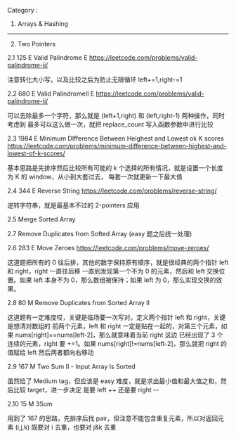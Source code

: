 
Category : 

1. Arrays & Hashing


---


2. Two Pointers

2.1 125 E Valid Palindrome E https://leetcode.com/problems/valid-palindrome-ii/

注意转化大小写，以及比较之后为防止无限循环 left+=1,right-=1

2.2 680 E Valid PalindromeII E https://leetcode.com/problems/valid-palindrome-ii/

可以去除最多一个字符，那么就是 (left+1,right) 和 (left,right-1) 两种操作，同时考虑到
最多可以这么做一次，就把 replace_count 写入函数参数中进行比较

2.3 1984 E Minimum DIfference Between Heighest and Lowest ok K scores https://leetcode.com/problems/minimum-difference-between-highest-and-lowest-of-k-scores/

基本思路是先排序然后比较所有可能的 k 个选择的所有情况，就是设置一个长度为 K 的 window，从小到大套过去，
每套一次就更新一下最大值

2.4 344 E Reverse String https://leetcode.com/problems/reverse-string/

逆转字符串，就是最基本不过的 2-pointers 应用

2.5 Merge Sorted Array

2.7 Remove Duplicates from Softed Array (easy 题之后统一处理)

2.6 283 E Move Zeroes https://leetcode.com/problems/move-zeroes/

这道题把所有的 0 往后排，其他的数字保持原有顺序，就是很经典的两个指针 left 和 right，right 一直往后移
一直到发现第一个不为 0 的元素，然后和 left 交换位置。如果 left 本身不为 0，那么数组被保持；如果 left 为
0，那么实现交换的效果。

2.8 80 M Remove Duplicates from Sorted Array II 

这道题有一定难度哎，关键是临场要一次写对。定义两个指针 left 和 right，关键是想清对数组的
前两个元素，left 和 right 一定是贴在一起的，对第三个元素，如果 nums[right]==nums[left-2]，那么就意味着当前 right 这边
已经出现了 3 个连续的元素，right 要 +=1。如果 nums[right]!=nums[left-2]，那么就把 right 的值赋给 left 然后两者都向右移动

2.9 167 M Two Sum II - Input Array Is Sorted

虽然给了 Medium tag，但应该是 easy 难度，就是求出最小值和最大值之和，然后比较 target，进一步决定
是要 left ++ 还是要 right --

2.10 15 M 3Sum 

用到了 167 的思路，先排序后找 pair，但注意不能包含重复元素，所以对返回元素 (i,j,k)
既要对 i 去重，也要对 j&k 去重